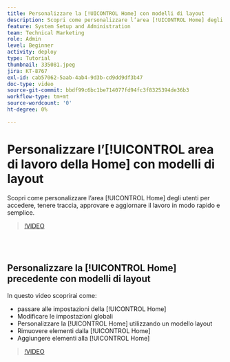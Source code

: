 ```yaml
---
title: Personalizzare la [!UICONTROL Home] con modelli di layout
description: Scopri come personalizzare l’area [!UICONTROL Home] degli utenti per accedere, tenere traccia, approvare e aggiornare il lavoro in modo rapido e semplice.
feature: System Setup and Administration
team: Technical Marketing
role: Admin
level: Beginner
activity: deploy
type: Tutorial
thumbnail: 335081.jpeg
jira: KT-8767
exl-id: cab57062-5aab-4ab4-9d3b-cd9dd9df3b47
doc-type: video
source-git-commit: bbdf99c6bc1be714077fd94fc3f8325394de36b3
workflow-type: tm+mt
source-wordcount: '0'
ht-degree: 0%

---
```


# Personalizzare l’[!UICONTROL area di lavoro della Home] con modelli di layout

Scopri come personalizzare l’area [!UICONTROL Home] degli utenti per accedere, tenere traccia, approvare e aggiornare il lavoro in modo rapido e semplice.

>[!VIDEO](https://video.tv.adobe.com/v/3428091/?quality=12&learn=on&enablevpops=1)

<br>
</br>

## Personalizzare la [!UICONTROL Home] precedente con modelli di layout

In questo video scoprirai come:

* passare alle impostazioni della [!UICONTROL Home]
* Modificare le impostazioni globali
* Personalizzare la [!UICONTROL Home] utilizzando un modello layout
* Rimuovere elementi dalla [!UICONTROL Home]
* Aggiungere elementi alla [!UICONTROL Home]

>[!VIDEO](https://video.tv.adobe.com/v/335081/?quality=12&learn=on&enablevpops=1)
